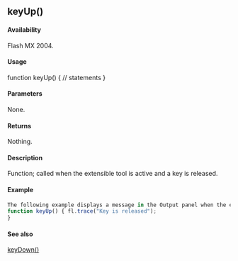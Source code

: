 ## keyUp()

#### Availability

Flash MX 2004.

#### Usage

function keyUp() {
// statements
}

#### Parameters

None.

#### Returns

Nothing.

#### Description

Function; called when the extensible tool is active and a key is released.

#### Example

```javascript
The following example displays a message in the Output panel when the extensible tool is active and a key is released.
function keyUp() { fl.trace("Key is released");
}

```
#### See also

[keyDown()](#_bookmark21)
